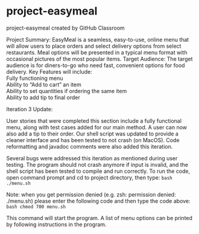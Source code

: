 # project-easymeal
project-easymeal created by GitHub Classroom

Project Summary:
EasyMeal is a seamless, easy-to-use, online menu that will allow users to place orders and select delivery options from select restaurants. Meal options will be presented in a typical menu format with occasional pictures of the most popular items.
Target Audience:
The target audience is for diners-to-go who need fast, convenient options for food delivery.
Key Features will include:   
Fully functioning menu  
Ability to “Add to cart” an item  
Ability to set quantities if ordering the same item   
Ability to add tip to final order

Iteration 3 Update:

User stories that were completed this section include a fully functional menu, along with test cases added for our main method.  A user can now also add a tip to their order.  Our shell script was updated to provide a cleaner interface and has been tested to not crash (on MacOS).  Code reformatting and javadoc comments were also added this iteration. 

Several bugs were addressed this iteration as mentioned during user testing.  The program should not crash anymore if input is invalid, and the shell script has been tested to compile and run correctly.
To run the code, open command prompt and cd to project directory, then type:
<code>bash ./menu.sh</code>

Note: when you get permission denied (e.g. zsh: permission denied: ./menu.sh) please enter the following code and then type the code above:
<code>bash chmod 700 menu.sh </code>
  
This command will start the program. A list of menu options can be printed by following instructions in the program.
